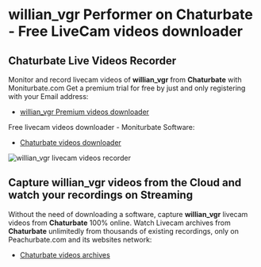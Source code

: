 # willian_vgr Performer on Chaturbate - Free LiveCam videos downloader

## Chaturbate Live Videos Recorder

Monitor and record livecam videos of **willian_vgr** from **Chaturbate** with Moniturbate.com
Get a premium trial for free by just and only registering with your Email address:
* [willian_vgr Premium videos downloader](https://moniturbate.com/request-demo-licence-key.html)

Free livecam videos downloader - Moniturbate Software:
* [Chaturbate videos downloader](https://moniturbate.com/moniturbate-download-software.html)

![willian_vgr livecam videos recorder](https://peachurnet.com/templates/moniturbate-software.png)


## Capture willian_vgr videos from the Cloud and watch your recordings on Streaming

Without the need of downloading a software, capture **willian_vgr** livecam videos from **Chaturbate** 100% online.
Watch Livecam archives from **Chaturbate** unlimitedly from thousands of existing recordings, only on Peachurbate.com and its websites network:
* [Chaturbate videos archives](https://peachurnet.com/)